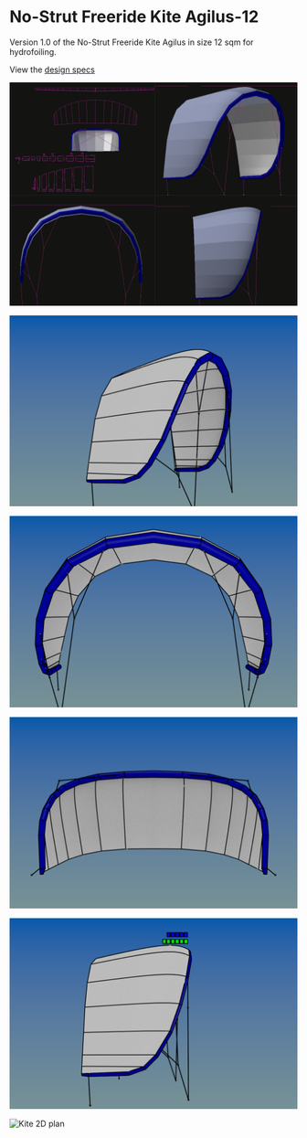 # No-Strut Freeride Kite Agilus-12
Version 1.0 of the No-Strut Freeride Kite Agilus in size 12 sqm for hydrofoiling.

View the [design specs](https://github.com/wingworks/Agilus-12/blob/master/Agilus-12.kite) 

![Kite 3D preview](https://github.com/wingworks/Agilus-12/blob/master/quad_view.png)  

![Kite 3D preview](https://github.com/wingworks/Agilus-12/blob/master/Agilus-12_perspective.png)  

![Kite 3D preview](https://github.com/wingworks/Agilus-12/blob/master/Agilus-12_front.png)

![Kite 3D preview](https://github.com/wingworks/Agilus-12/blob/master/Agilus-12_bottom.png)

![Kite 3D preview](https://github.com/wingworks/Agilus-12/blob/master/Agilus-12_right.png)

![Kite 2D plan](https://github.com/wingworks/Agilus-12/releases)  
